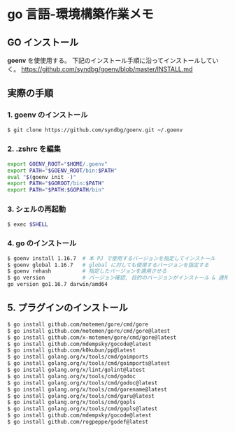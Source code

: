 # go 言語-環境構築作業メモ
## GO インストール
**goenv** を使使用する。
下記のインストール手順に沿ってインストールしていく。
https://github.com/syndbg/goenv/blob/master/INSTALL.md

## 実際の手順
### 1. goenv のインストール

```zsh
$ git clone https://github.com/syndbg/goenv.git ~/.goenv
```

### 2. .zshrc を編集

```zsh
export GOENV_ROOT="$HOME/.goenv"
export PATH="$GOENV_ROOT/bin:$PATH"
eval "$(goenv init -)"
export PATH="$GOROOT/bin:$PATH"
export PATH="$PATH:$GOPATH/bin"
```

### 3. シェルの再起動 
```zsh
$ exec $SHELL
```

### 4. go のインストール

```zsh
$ goenv install 1.16.7  # 本 PJ で使用するバージョンを指定してインストール
$ goenv global 1.16.7   # global に対しても使用するバージョンを指定する
$ goenv rehash          # 指定したバージョンを適用させる
$ go version            # バージョン確認, 目的のバージョンがインストール & 適用されていることがわかる
go version go1.16.7 darwin/amd64
```

## 5. プラグインのインストール

```zsh
$ go install github.com/motemen/gore/cmd/gore
$ go install github.com/motemen/gore/cmd/gore@latest
$ go install github.com/x-motemen/gore/cmd/gore@latest
$ go install github.com/mdempsky/gocode@latest
$ go install github.com/k0kubun/pp@latest
$ go install golang.org/x/tools/cmd/goimports
$ go install golang.org/x/tools/cmd/goimports@latest
$ go install golang.org/x/lint/golint@latest
$ go install golang.org/x/tools/cmd/godoc
$ go install golang.org/x/tools/cmd/godoc@latest
$ go install golang.org/x/tools/cmd/gorename@latest
$ go install golang.org/x/tools/cmd/guru@latest
$ go install golang.org/x/tools/cmd/gopls
$ go install golang.org/x/tools/cmd/gopls@latest
$ go install github.com/mdempsky/gocode@latest
$ go install github.com/rogpeppe/godef@latest
```


